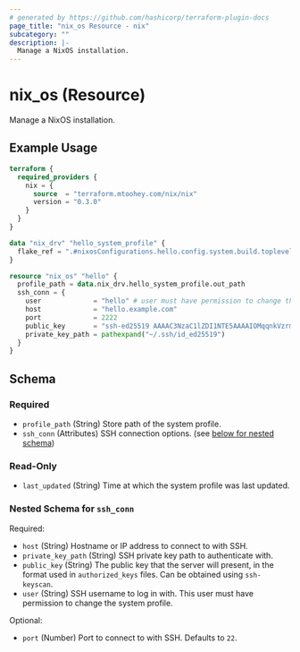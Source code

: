 ```yaml
---
# generated by https://github.com/hashicorp/terraform-plugin-docs
page_title: "nix_os Resource - nix"
subcategory: ""
description: |-
  Manage a NixOS installation.
---
```


# nix_os (Resource)

Manage a NixOS installation.

## Example Usage

```terraform
terraform {
  required_providers {
    nix = {
      source  = "terraform.mtoohey.com/nix/nix"
      version = "0.3.0"
    }
  }
}

data "nix_drv" "hello_system_profile" {
  flake_ref = ".#nixosConfigurations.hello.config.system.build.toplevel"
}

resource "nix_os" "hello" {
  profile_path = data.nix_drv.hello_system_profile.out_path
  ssh_conn = {
    user             = "hello" # user must have permission to change the system profile
    host             = "hello.example.com"
    port             = 2222
    public_key       = "ssh-ed25519 AAAAC3NzaC1lZDI1NTE5AAAAIOMqqnkVzrm0SdG6UOoqKLsabgH5C9okWi0dh2l9GKJl"
    private_key_path = pathexpand("~/.ssh/id_ed25519")
  }
}
```

<!-- schema generated by tfplugindocs -->
## Schema

### Required

- `profile_path` (String) Store path of the system profile.
- `ssh_conn` (Attributes) SSH connection options. (see [below for nested schema](#nestedatt--ssh_conn))

### Read-Only

- `last_updated` (String) Time at which the system profile was last updated.

<a id="nestedatt--ssh_conn"></a>
### Nested Schema for `ssh_conn`

Required:

- `host` (String) Hostname or IP address to connect to with SSH.
- `private_key_path` (String) SSH private key path to authenticate with.
- `public_key` (String) The public key that the server will present, in the format used in `authorized_keys` files. Can be obtained using `ssh-keyscan`.
- `user` (String) SSH username to log in with. This user must have permission to change the system profile.

Optional:

- `port` (Number) Port to connect to with SSH. Defaults to `22`.
